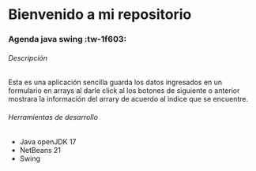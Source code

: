 # Bienvenido a mi repositorio


### Agenda java swing  :tw-1f603:

###### Descripción
Esta es una aplicación sencilla guarda los datos ingresados en un formulario en arrays
al darle click al los botones de siguiente o anterior mostrara la información del arrary de acuerdo al indice que se encuentre.

###### Herramientas de desarrollo
- Java openJDK 17
- NetBeans 21
- Swing

